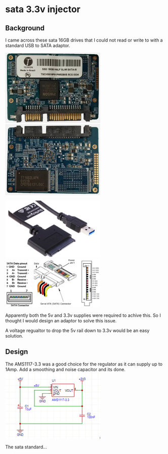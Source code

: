 # sata 3.3v injector

## Background
I came across these sata 16GB drives that I could not read or write to with a standard USB to SATA adaptor.

<img src="https://github.com/kaza007/sata-3.3v-injector/blob/main/sata-16gb-front.png" width="300"> <img src="https://github.com/kaza007/sata-3.3v-injector/blob/main/sata-16gb-back.png" width="300"> 

<img src="https://github.com/kaza007/sata-3.3v-injector/blob/main/usb-sata-cable.png" width="300"> <img src="https://github.com/kaza007/sata-3.3v-injector/blob/main/sata-pinouts.png" width="300">

Apparently both the 5v and 3.3v supplies were required to achive this. So I thought I would design an adaptor to solve this issue.

A voltage regualtor to drop the 5v rail down to 3.3v would be an easy solution.

## Design
The AMS1117-3.3 was a good choice for the regulator as it can supply up to 1Amp. Add a smoothing and noise capacitor and its done.
<img src="https://github.com/kaza007/sata-3.3v-injector/blob/main/regulator-circuit.png" width="300"> 

The sata standard...
